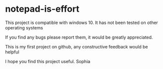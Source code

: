 # notepad-is-effort

This project is compatible with windows 10.
It has not been tested on other operating systems

If you find any bugs please report them, it would be greatly appreciated.

This is my first project on github, any constructive feedback would be helpful

I hope you find this project useful.
Sophia
